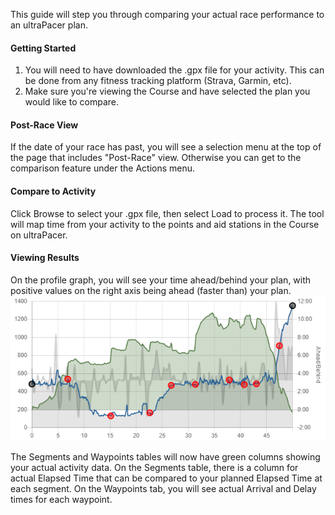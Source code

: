 This guide will step you through comparing your actual race performance to
an ultraPacer plan.

#### Getting Started
1. You will need to have downloaded the .gpx file for your activity. This can be
  done from any fitness tracking platform (Strava, Garmin, etc).
2. Make sure you're viewing the Course and have selected the plan you would like
  to compare.

#### Post-Race View
If the date of your race has past, you will see a selection menu at the top of
the page that includes "Post-Race" view. Otherwise you can get to the comparison
feature under the Actions menu.

#### Compare to Activity
Click Browse to select your .gpx file, then select Load to process it. The tool
will map time from your activity to the points and aid stations in the Course on
ultraPacer.

#### Viewing Results
On the profile graph, you will see your time ahead/behind your plan, with
positive values on the right axis being ahead (faster than) your plan.
![ultraPacer Activity Comparison](./img/courseCompareGraph.png)

The Segments and Waypoints tables will now have green columns showing your
actual activity data.
On the Segments table, there is a column for actual Elapsed Time that can be
compared to your planned Elapsed Time at each segment.
On the Waypoints tab, you will see actual Arrival and Delay times for each
waypoint.
